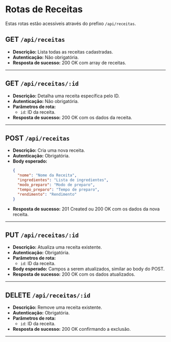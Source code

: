 # Rotas de Receitas

Estas rotas estão acessíveis através do prefixo `/api/receitas`.

## GET `/api/receitas`

- **Descrição:** Lista todas as receitas cadastradas.
- **Autenticação:** Não obrigatória.
- **Resposta de sucesso:** 200 OK com array de receitas.

---

## GET `/api/receitas/:id`

- **Descrição:** Detalha uma receita específica pelo ID.
- **Autenticação:** Não obrigatória.
- **Parâmetros de rota:**
  - `id`: ID da receita.
- **Resposta de sucesso:** 200 OK com os dados da receita.

---

## POST `/api/receitas`

- **Descrição:** Cria uma nova receita.
- **Autenticação:** Obrigatória.
- **Body esperado:**
  ```json
  {
    "nome": "Nome da Receita",
    "ingredientes": "Lista de ingredientes",
    "modo_preparo": "Modo de preparo",
    "tempo_preparo": "Tempo de preparo",
    "rendimento": "Rendimento"
  }
  ```
- **Resposta de sucesso:** 201 Created ou 200 OK com os dados da nova receita.

---

## PUT `/api/receitas/:id`

- **Descrição:** Atualiza uma receita existente.
- **Autenticação:** Obrigatória.
- **Parâmetros de rota:**
  - `id`: ID da receita.
- **Body esperado:** Campos a serem atualizados, similar ao body do POST.
- **Resposta de sucesso:** 200 OK com os dados atualizados.

---

## DELETE `/api/receitas/:id`

- **Descrição:** Remove uma receita existente.
- **Autenticação:** Obrigatória.
- **Parâmetros de rota:**
  - `id`: ID da receita.
- **Resposta de sucesso:** 200 OK confirmando a exclusão.

---